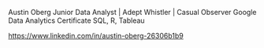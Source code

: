 Austin Oberg
Junior Data Analyst | Adept Whistler | Casual Observer
Google Data Analytics Certificate
SQL, R, Tableau

https://www.linkedin.com/in/austin-oberg-26306b1b9

